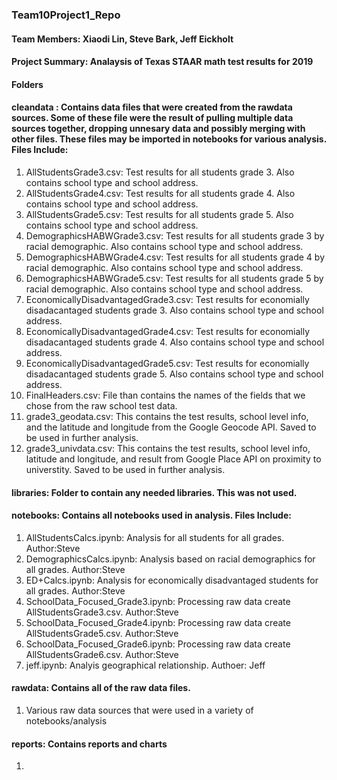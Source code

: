 ### Team10Project1_Repo
#### Team Members:  Xiaodi Lin, Steve Bark, Jeff Eickholt
#### Project Summary: Analaysis of Texas STAAR math test results for 2019

#### Folders
#### cleandata : Contains data files that were created from the rawdata sources.  Some of these file were the result of pulling multiple data sources together, dropping unnesary data and possibly merging with other files.  These files may be imported in notebooks for various analysis.  Files Include:
1.  AllStudentsGrade3.csv:  Test results for all students grade 3.  Also contains school type and school address.
2.  AllStudentsGrade4.csv:  Test results for all students grade 4.  Also contains school type and school address.
3.  AllStudentsGrade5.csv:  Test results for all students grade 5.  Also contains school type and school address.
4.  DemographicsHABWGrade3.csv:  Test results for all students grade 3 by racial demographic.  Also contains school type and school       address.
5.  DemographicsHABWGrade4.csv:  Test results for all students grade 4 by racial demographic.  Also contains school type and school       address.
6.  DemographicsHABWGrade5.csv:  Test results for all students grade 5 by racial demographic.  Also contains school type and school       address.
8.  EconomicallyDisadvantagedGrade3.csv:  Test results for economially disadacantaged students grade 3.  Also contains school type and school  address.
9.  EconomicallyDisadvantagedGrade4.csv:  Test results for economially disadacantaged students grade 4.  Also contains school type and school address.
10.  EconomicallyDisadvantagedGrade5.csv:  Test results for economially disadacantaged students grade 5.  Also contains school type and school address.
11.  FinalHeaders.csv: File than contains the names of the fields that we chose from the raw school test data.
12.  grade3_geodata.csv:  This contains the test results, school level info, and the latitude and longitude from the Google Geocode API.  Saved to be used in further analysis.
13.  grade3_univdata.csv:  This contains the test results, school level info, latitude and longitude, and result from Google Place API on proximity to universtity.  Saved to be used in further analysis.

#### libraries:  Folder to contain any needed libraries.  This was not used.

#### notebooks:  Contains all notebooks used in analysis.  Files Include:
1.  AllStudentsCalcs.ipynb:  Analysis for all students for all grades.  Author:Steve
2.  DemographicsCalcs.ipynb:  Analysis based on racial demographics for all grades. Author:Steve
3.  ED+Calcs.ipynb:  Analysis for economically disadvantaged students for all grades. Author:Steve
4.  SchoolData_Focused_Grade3.ipynb:  Processing raw data create AllStudentsGrade3.csv.  Author:Steve
5.  SchoolData_Focused_Grade4.ipynb:  Processing raw data create AllStudentsGrade5.csv. Author:Steve
6.  SchoolData_Focused_Grade6.ipynb:  Processing raw data create AllStudentsGrade6.csv. Author:Steve
7.  jeff.ipynb:  Analyis geographical relationship. Authoer:  Jeff

#### rawdata:  Contains all of the raw data files.
1.  Various raw data sources that were used in a variety of notebooks/analysis

#### reports:  Contains reports and charts
1.  
